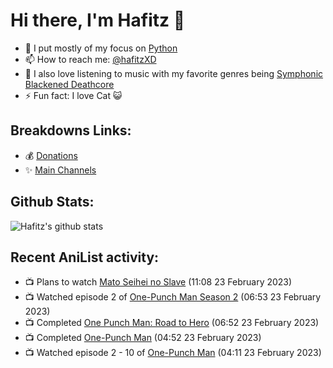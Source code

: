 # Hi there, I'm Hafitz 👋
- 🐍 I put mostly of my focus on [Python](https://python.org)
- 📫 How to reach me: [@hafitzXD](https://t.me/hafitzXD)
- 🎵 I also love listening to music with my favorite genres being [Symphonic Blackened Deathcore](https://youtu.be/qyYmS_iBcy4)
- ⚡ Fun fact: I love Cat 😺

## Breakdowns Links:
- 💰 [Donations](https://t.me/TheBreakdowns/2)
- ✨ [Main Channels](https://t.me/TheBreakdowns)

## Github Stats:
![Hafitz's github stats](https://github-readme-stats.vercel.app/api?username=breakdowns&show_icons=true&count_private=true&bg_color=00000000&text_color=777)

## Recent AniList activity:
<!-- ANILIST_ACTIVITY:start -->

-   📺 Plans to watch [Mato Seihei no Slave](https://anilist.co/anime/141821) (11:08 23 February 2023)
-   📺 Watched episode 2 of [One-Punch Man Season 2](https://anilist.co/anime/97668) (06:53 23 February 2023)
-   📺 Completed [One Punch Man: Road to Hero](https://anilist.co/anime/21386) (06:52 23 February 2023)
-   📺 Completed [One-Punch Man](https://anilist.co/anime/21087) (04:52 23 February 2023)
-   📺 Watched episode 2 - 10 of [One-Punch Man](https://anilist.co/anime/21087) (04:11 23 February 2023)

<!-- ANILIST_ACTIVITY:end -->
